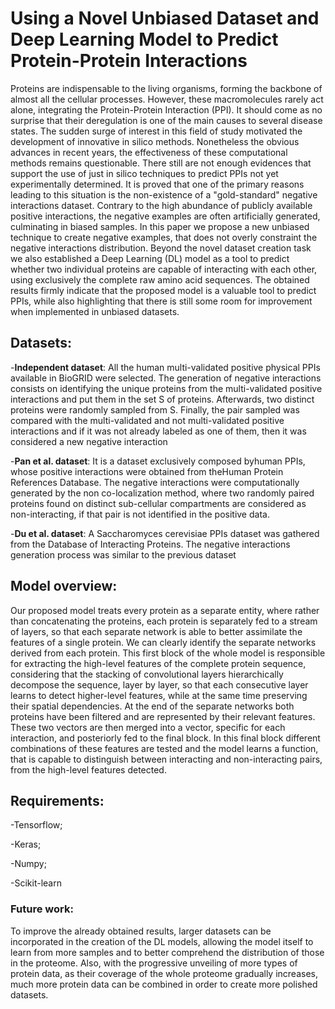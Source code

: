 # Using a Novel Unbiased Dataset and Deep Learning Model to Predict Protein-Protein Interactions

Proteins are indispensable to the living organisms, forming the backbone of almost all the cellular processes. However, these macromolecules rarely act alone, integrating the Protein-Protein Interaction (PPI). It should come as no surprise that their deregulation is one of the main causes to several disease states. The sudden surge of interest in this field of study motivated the development of innovative in silico methods. Nonetheless the obvious advances in recent years, the effectiveness of these computational methods remains questionable. There still are not enough evidences that support the use of just in silico techniques to predict PPIs not yet experimentally determined. It is proved that one of the primary reasons leading to this situation is the non-existence of a "gold-standard" negative interactions dataset. Contrary to the high abundance of publicly available positive interactions, the negative examples are often artificially generated, culminating in biased samples. In this paper we propose a new unbiased technique to create negative examples, that does not overly constraint the negative interactions distribution. Beyond the novel dataset creation task we also established a Deep Learning (DL) model as a tool to predict whether two individual proteins are capable of interacting with each other, using exclusively the complete raw amino acid sequences. The obtained results firmly indicate that the proposed model is a valuable tool to predict PPIs, while also highlighting that there is still some room for improvement when implemented in unbiased datasets.

## **Datasets:** 

-**Independent dataset**: All the human multi-validated positive physical PPIs available in BioGRID were selected. The generation of negative interactions consists on identifying the unique proteins from the multi-validated positive interactions and put them in the set S of proteins. Afterwards, two distinct proteins were randomly sampled from S. Finally, the pair sampled was compared with the multi-validated and not multi-validated positive interactions and if it was not already labeled as one of them, then it was considered a new negative interaction

-**Pan et al. dataset**: It is a dataset exclusively composed byhuman PPIs, whose positive interactions were obtained from theHuman Protein References Database. The negative interactions were computationally generated by the non co-localization method, where two randomly paired proteins found on distinct sub-cellular compartments are considered as non-interacting, if that pair is not identified in the positive data. 

-**Du et al. dataset**: A Saccharomyces cerevisiae PPIs dataset was gathered from the Database of Interacting Proteins. The negative interactions generation process was similar to the previous dataset

## **Model overview:**
Our proposed model treats every protein as a separate entity, where rather than concatenating the proteins, each protein is separately fed to a stream of layers, so that each separate network is able to better assimilate the features of a single protein. We can clearly identify the separate networks derived from each protein. This first block of the whole model is responsible for extracting the high-level features of the complete protein sequence, considering that the stacking of convolutional layers hierarchically decompose the sequence, layer by layer, so that each consecutive layer learns to detect higher-level features, while at the same time preserving their spatial dependencies. At the end of the separate networks both proteins have been filtered and are represented by their relevant features. These two vectors are then merged into a vector, specific for each interaction, and posteriorly fed to the final block. In this final block different combinations of these features are tested and the model learns a function, that is capable to distinguish between interacting and non-interacting pairs, from the high-level features detected.

## **Requirements:**

-Tensorflow;

-Keras;

-Numpy;

-Scikit-learn

### **Future work:** 
To improve the already obtained results, larger datasets can be incorporated in the creation of the DL models, allowing the model itself to learn from more samples and to better comprehend the distribution of those in the proteome. Also, with the progressive unveiling of more types of protein data, as their coverage of the whole proteome gradually increases, much more protein data can be combined in order to create more polished datasets.

